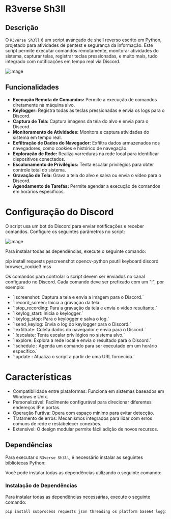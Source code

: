 # R3verse Sh3ll

## Descrição

O `R3verse Sh3ll` é um script avançado de shell reverso escrito em Python, projetado para atividades de pentest e segurança da informação. Este script permite executar comandos remotamente, monitorar atividades do sistema, capturar telas, registrar teclas pressionadas, e muito mais, tudo integrado com notificações em tempo real via Discord.


![image](https://github.com/user-attachments/assets/f7e7a328-3b0f-483f-bb03-58e2bfab9698)

## Funcionalidades

- **Execução Remota de Comandos:** Permite a execução de comandos diretamente na máquina alvo.
- **Keylogger:** Registra todas as teclas pressionadas e envia os logs para o Discord.
- **Captura de Tela:** Captura imagens da tela do alvo e envia para o Discord.
- **Monitoramento de Atividades:** Monitora e captura atividades do sistema em tempo real.
- **Exfiltração de Dados do Navegador:** Exfiltra dados armazenados nos navegadores, como cookies e histórico de navegação.
- **Exploração de Rede:** Realiza varreduras na rede local para identificar dispositivos conectados.
- **Escalonamento de Privilégios:** Tenta escalar privilégios para obter controle total do sistema.
- **Gravação de Tela:** Grava a tela do alvo e salva ou envia o vídeo para o Discord.
- **Agendamento de Tarefas:** Permite agendar a execução de comandos em horários específicos.
# Configuração do Discord
O script usa um bot do Discord para enviar notificações e receber comandos. Configure os seguintes parâmetros no script:

![image](https://github.com/user-attachments/assets/9c3d260a-0b1b-4245-b0a4-8c0939ecc7ef)

Para instalar todas as dependências, execute o seguinte comando:

pip install requests pyscreenshot opencv-python psutil keyboard discord browser_cookie3 mss


Os comandos para controlar o script devem ser enviados no canal configurado no Discord. Cada comando deve ser prefixado com um "!", por exemplo:

- `!screenshot: Captura a tela e envia a imagem para o Discord.´
-  `!record_screen: Inicia a gravação da tela.´
-  `!stop_recording: Para a gravação da tela e envia o vídeo resultante.´
- `!keylog_start: Inicia o keylogger.´
-  `!keylog_stop: Para o keylogger e salva o log.´
-  `!send_keylog: Envia o log do keylogger para o Discord.´
-  `!exfiltrate: Coleta dados do navegador e envia para o Discord.´
- ` !escalate: Tenta escalar privilégios no sistema alvo.´
-  `!explore: Explora a rede local e envia o resultado para o Discord.´
-  `!schedule <comando> <hora>: Agenda um comando para ser executado em um horário específico.´
-  `!update <URL>: Atualiza o script a partir de uma URL fornecida.´


# Características
- Compatibilidade entre plataformas: Funciona em sistemas baseados em Windows e Unix.
- Personalizável: Facilmente configurável para direcionar diferentes endereços IP e portas.
- Operação Furtiva: Opera com espaço mínimo para evitar detecção.
- Tratamento de erros: Mecanismos integrados para lidar com erros comuns de rede e restabelecer conexões.
- Extensível: O design modular permite fácil adição de novos recursos.
## Dependências

Para executar o `R3verse Sh3ll`, é necessário instalar as seguintes bibliotecas Python:

Você pode instalar todas as dependências utilizando o seguinte comando:
### Instalação de Dependências

Para instalar todas as dependências necessárias, execute o seguinte comando:

```bash
pip install subprocess requests json threading os platform base64 logging pyscreenshot opencv-python psutil time tempfile keyboard datetime discord.py shutil sys browser-cookie3 mss

